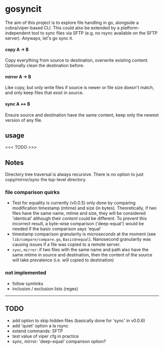 # gosyncit

The aim of this project is to explore file handling in go, alongside a cobra/viper-based CLI. This could also be extended by a platform-independent tool to sync files via SFTP (e.g. no rsync available on the SFTP server). Anyways, let's go sync it.

#### copy A &#8594; B

Copy everything from source to destination, overwrite existing content. Optionally clean the destination before.

#### mirror A &#8594; B

Like copy, but only write files if source is newer or file size doesn't match, and only keep files that exist in source.

#### sync A &#8596; B

Ensure source and destination have the same content, keep only the newest version of any file.

## usage

<<< TODO >>>

## Notes

Directory tree traversal is always recursive. There is no option to just copy/mirror/sync the top-level directory.

### file comparison quirks

- Test for equality is currently (v0.0.5) only done by comparing modification timestamp (mtime) and size (in bytes). Theoretically, if two files have the same name, mtime and size, they will be considered 'identical' although their _content_ could be different. To prevent this incorrect result, a byte-wise comparison ('deep-equal') would be needed if the basic comparison says 'equal'
- timestamp comparison granularity is _microseconds_ at the moment (see `lib/compare/compare.go`, `BasicUnequal`). Nanosecond granularity was causing issues if a file was copied to a remote server.
- `sync`, `mirror`: if two files with the same name and path also have the same mtime in source and destination, then the content of the source will take prevalence (i.e. will copied to destination)

### not implemented

- follow symlinks
- inclusion / exclusion lists (regex)

---

## TODO

- add option to skip hidden files (basically done for 'sync' in v0.0.6)
- add 'quiet' option a la rsync
- extend commands: SFTP
- test value of viper cfg in practice
- sync, mirror: 'deep-equal' comparison option?
